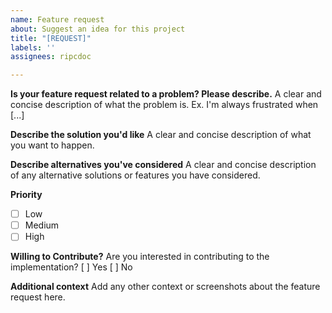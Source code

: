 ```yaml
---
name: Feature request
about: Suggest an idea for this project
title: "[REQUEST]"
labels: ''
assignees: ripcdoc

---
```


**Is your feature request related to a problem? Please describe.**
A clear and concise description of what the problem is. Ex. I'm always frustrated when [...]

**Describe the solution you'd like**
A clear and concise description of what you want to happen.

**Describe alternatives you've considered**
A clear and concise description of any alternative solutions or features you have considered.

**Priority**
 - [ ] Low
 - [ ] Medium
 - [ ] High

**Willing to Contribute?**
Are you interested in contributing to the implementation? [ ] Yes [ ] No

**Additional context**
Add any other context or screenshots about the feature request here.
